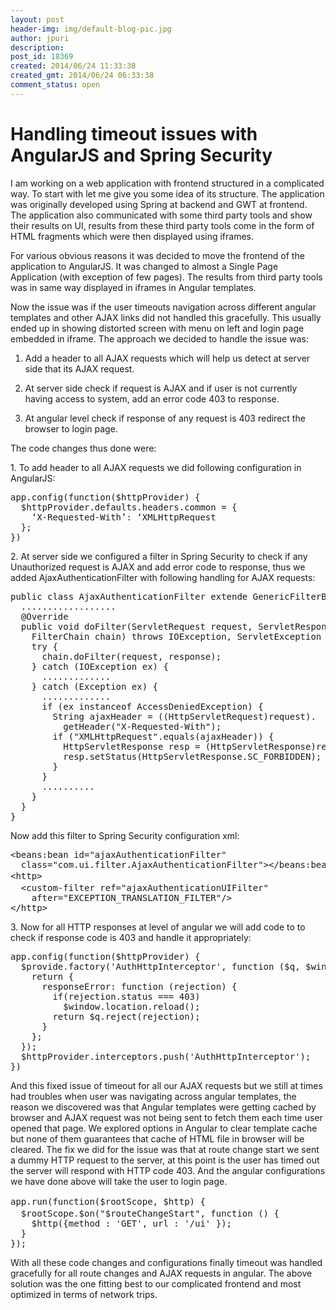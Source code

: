 ```yaml
---
layout: post
header-img: img/default-blog-pic.jpg
author: jpuri
description: 
post_id: 18369
created: 2014/06/24 11:33:38
created_gmt: 2014/06/24 06:33:38
comment_status: open
---
```


# Handling timeout issues with AngularJS and Spring Security

<p dir="ltr">I am working on a web application with frontend structured in a complicated way. To start with let me give you some idea of its structure. The application was originally developed using Spring at backend and GWT at frontend. The application also communicated with some third party tools and show their results on UI, results from these third party tools come in the form of HTML fragments which were then displayed using iframes.</p>

<p dir="ltr">For various obvious reasons it was decided to move the frontend of the application to AngularJS. It was changed to almost a Single Page Application (with exception of few pages). The results from third party tools was in same way displayed in iframes in Angular templates.</p>

<p dir="ltr">Now the issue was if the user timeouts navigation across different angular templates and other AJAX links did not handled this gracefully. This usually ended up in showing distorted screen with menu on left and login page embedded in iframe. The approach we decided to handle the issue was:</p>

<ol>
    <li dir="ltr">
<p dir="ltr">Add a header to all AJAX requests which will help us detect at server side that its AJAX request.</p>
</li>
    <li dir="ltr">
<p dir="ltr">At server side check if request is AJAX and if user is not currently having access to system, add an error code 403 to response.</p>
</li>
    <li dir="ltr">
<p dir="ltr">At angular level check if response of any request is 403 redirect the browser to login page.</p>
</li>
</ol>

<!--more-->

<p dir="ltr">The code changes thus done were:</p>

<p dir="ltr">1. To add header to all AJAX requests we did following configuration in AngularJS:</p>

<pre dir="ltr">app.config(function($httpProvider) {
  $httpProvider.defaults.headers.common = {
    ‘X-Requested-With’: ‘XMLHttpRequest
  };
})</pre>

<p dir="ltr">2. At server side we configured a filter in Spring Security to check if any Unauthorized request is AJAX and add error code to response, thus we added AjaxAuthenticationFilter with following handling for AJAX requests:</p>

<pre dir="ltr">public class AjaxAuthenticationFilter extende GenericFilterBean
  ..................
  @Override
  public void doFilter(ServletRequest request, ServletResponse response, 
    FilterChain chain) throws IOException, ServletException {
    try {
      chain.doFilter(request, response);
    } catch (IOException ex) {
      .............
    } catch (Exception ex) {
      ............. 
      if (ex instanceof AccessDeniedException) {
        String ajaxHeader = ((HttpServletRequest)request).
          getHeader("X-Requested-With");
        if ("XMLHttpRequest".equals(ajaxHeader)) {
          HttpServletResponse resp = (HttpServletResponse)response;
          resp.setStatus(HttpServletResponse.SC_FORBIDDEN);
        }
      }
      ..........
    }
  }
}</pre>

<p dir="ltr">Now add this filter to Spring Security configuration xml:</p>

<pre dir="ltr">&lt;beans:bean id="ajaxAuthenticationFilter" 
  class="com.ui.filter.AjaxAuthenticationFilter"&gt;&lt;/beans:bean&gt;
<span style="line-height: 1.5em;">&lt;http&gt;
</span>  &lt;custom-filter ref="ajaxAuthenticationUIFilter" 
    after="EXCEPTION_TRANSLATION_FILTER"/&gt;
&lt;/http&gt;</pre>

<p dir="ltr">3. Now for all HTTP responses at level of angular we will add code to to check if response code is 403 and handle it appropriately:</p>

<pre dir="ltr">app.config(function($httpProvider) {
  $provide.factory('AuthHttpInterceptor', function ($q, $window) {
    return {
      responseError: function (rejection) {
        if(rejection.status === 403)
          $window.location.reload();
        return $q.reject(rejection);
      }
    };
  });
  $httpProvider.interceptors.push('AuthHttpInterceptor');
})</pre>

<p dir="ltr">And this fixed issue of timeout for all our AJAX requests but we still at times had troubles when user was navigating across angular templates, the reason we discovered was that Angular templates were getting cached by browser and AJAX request was not being sent to fetch them each time user opened that page. We explored options in Angular to clear template cache but none of them guarantees that cache of HTML file in browser will be cleared. The fix we did for the issue was that at route change start we sent a dummy HTTP request to the server, at this point is the user has timed out the server will respond with HTTP code 403. And the angular configurations we have done above will take the user to login page.</p>

<pre dir="ltr"><span style="line-height: 1.5em;">app.run(function($rootScope, $http) {
</span>  $rootScope.$on("$routeChangeStart", function () {
    $http({method : 'GET', url : '/ui' });
  }
});</pre>

<p dir="ltr">With all these code changes and configurations finally timeout was handled gracefully for all route changes and AJAX requests in angular. The above solution was the one fitting best to our complicated frontend and most optimized in terms of network trips.</p>
